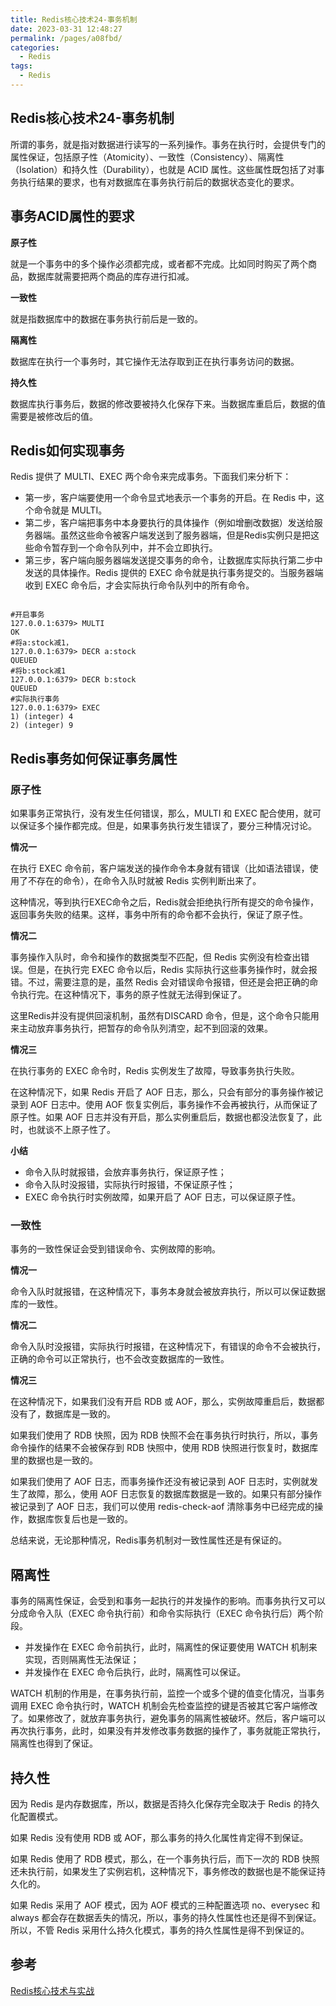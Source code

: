 ```yaml
---
title: Redis核心技术24-事务机制
date: 2023-03-31 12:48:27
permalink: /pages/a08fbd/
categories: 
  - Redis
tags: 
  - Redis
---
```

## Redis核心技术24-事务机制

所谓的事务，就是指对数据进行读写的一系列操作。事务在执行时，会提供专门的属性保证，包括原子性（Atomicity）、一致性（Consistency）、隔离性（Isolation）和持久性（Durability），也就是 ACID 属性。这些属性既包括了对事务执行结果的要求，也有对数据库在事务执行前后的数据状态变化的要求。

## 事务ACID属性的要求

**原子性**

就是一个事务中的多个操作必须都完成，或者都不完成。比如同时购买了两个商品，数据库就需要把两个商品的库存进行扣减。

**一致性**

就是指数据库中的数据在事务执行前后是一致的。

**隔离性**

数据库在执行一个事务时，其它操作无法存取到正在执行事务访问的数据。

**持久性**

数据库执行事务后，数据的修改要被持久化保存下来。当数据库重启后，数据的值需要是被修改后的值。

## Redis如何实现事务

Redis 提供了 MULTI、EXEC 两个命令来完成事务。下面我们来分析下：

- 第一步，客户端要使用一个命令显式地表示一个事务的开启。在 Redis 中，这个命令就是 MULTI。
- 第二步，客户端把事务中本身要执行的具体操作（例如增删改数据）发送给服务器端。虽然这些命令被客户端发送到了服务器端，但是Redis实例只是把这些命令暂存到一个命令队列中，并不会立即执行。
- 第三步，客户端向服务器端发送提交事务的命令，让数据库实际执行第二步中发送的具体操作。Redis 提供的 EXEC 命令就是执行事务提交的。当服务器端收到 EXEC 命令后，才会实际执行命令队列中的所有命令。

```

#开启事务
127.0.0.1:6379> MULTI
OK
#将a:stock减1，
127.0.0.1:6379> DECR a:stock
QUEUED
#将b:stock减1
127.0.0.1:6379> DECR b:stock
QUEUED
#实际执行事务
127.0.0.1:6379> EXEC
1) (integer) 4
2) (integer) 9
```

## Redis事务如何保证事务属性

### **原子性**

如果事务正常执行，没有发生任何错误，那么，MULTI 和 EXEC 配合使用，就可以保证多个操作都完成。但是，如果事务执行发生错误了，要分三种情况讨论。

**情况一**

在执行 EXEC 命令前，客户端发送的操作命令本身就有错误（比如语法错误，使用了不存在的命令），在命令入队时就被 Redis 实例判断出来了。

这种情况，等到执行EXEC命令之后，Redis就会拒绝执行所有提交的命令操作，返回事务失败的结果。这样，事务中所有的命令都不会执行，保证了原子性。

**情况二**

事务操作入队时，命令和操作的数据类型不匹配，但 Redis 实例没有检查出错误。但是，在执行完 EXEC 命令以后，Redis 实际执行这些事务操作时，就会报错。不过，需要注意的是，虽然 Redis 会对错误命令报错，但还是会把正确的命令执行完。在这种情况下，事务的原子性就无法得到保证了。

这里Redis并没有提供回滚机制，虽然有DISCARD 命令，但是，这个命令只能用来主动放弃事务执行，把暂存的命令队列清空，起不到回滚的效果。

**情况三**

在执行事务的 EXEC 命令时，Redis 实例发生了故障，导致事务执行失败。

在这种情况下，如果 Redis 开启了 AOF 日志，那么，只会有部分的事务操作被记录到 AOF 日志中。使用 AOF 恢复实例后，事务操作不会再被执行，从而保证了原子性。如果 AOF 日志并没有开启，那么实例重启后，数据也都没法恢复了，此时，也就谈不上原子性了。

**小结**

- 命令入队时就报错，会放弃事务执行，保证原子性；
- 命令入队时没报错，实际执行时报错，不保证原子性；
- EXEC 命令执行时实例故障，如果开启了 AOF 日志，可以保证原子性。

### 一致性

事务的一致性保证会受到错误命令、实例故障的影响。

**情况一**

命令入队时就报错，在这种情况下，事务本身就会被放弃执行，所以可以保证数据库的一致性。

**情况二**

命令入队时没报错，实际执行时报错，在这种情况下，有错误的命令不会被执行，正确的命令可以正常执行，也不会改变数据库的一致性。

**情况三**

在这种情况下，如果我们没有开启 RDB 或 AOF，那么，实例故障重启后，数据都没有了，数据库是一致的。

如果我们使用了 RDB 快照，因为 RDB 快照不会在事务执行时执行，所以，事务命令操作的结果不会被保存到 RDB 快照中，使用 RDB 快照进行恢复时，数据库里的数据也是一致的。

如果我们使用了 AOF 日志，而事务操作还没有被记录到 AOF 日志时，实例就发生了故障，那么，使用 AOF 日志恢复的数据库数据是一致的。如果只有部分操作被记录到了 AOF 日志，我们可以使用 redis-check-aof 清除事务中已经完成的操作，数据库恢复后也是一致的。

总结来说，无论那种情况，Redis事务机制对一致性属性还是有保证的。

## 隔离性

事务的隔离性保证，会受到和事务一起执行的并发操作的影响。而事务执行又可以分成命令入队（EXEC 命令执行前）和命令实际执行（EXEC 命令执行后）两个阶段。

- 并发操作在 EXEC 命令前执行，此时，隔离性的保证要使用 WATCH 机制来实现，否则隔离性无法保证；
- 并发操作在 EXEC 命令后执行，此时，隔离性可以保证。

WATCH 机制的作用是，在事务执行前，监控一个或多个键的值变化情况，当事务调用 EXEC 命令执行时，WATCH 机制会先检查监控的键是否被其它客户端修改了。如果修改了，就放弃事务执行，避免事务的隔离性被破坏。然后，客户端可以再次执行事务，此时，如果没有并发修改事务数据的操作了，事务就能正常执行，隔离性也得到了保证。

## 持久性

因为 Redis 是内存数据库，所以，数据是否持久化保存完全取决于 Redis 的持久化配置模式。

如果 Redis 没有使用 RDB 或 AOF，那么事务的持久化属性肯定得不到保证。

如果 Redis 使用了 RDB 模式，那么，在一个事务执行后，而下一次的 RDB 快照还未执行前，如果发生了实例宕机，这种情况下，事务修改的数据也是不能保证持久化的。

如果 Redis 采用了 AOF 模式，因为 AOF 模式的三种配置选项 no、everysec 和 always 都会存在数据丢失的情况，所以，事务的持久性属性也还是得不到保证。所以，不管 Redis 采用什么持久化模式，事务的持久性属性是得不到保证的。

## 参考

[Redis核心技术与实战](https://time.geekbang.org/column/intro/100056701?tab=catalog)

